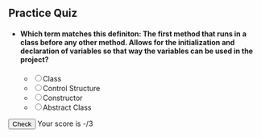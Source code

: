 <link rel="stylesheet" href="{{ '/assets/css/quiz.css?v=' | append: site.github.build_revision | relative_url }}">

<h2>Practice Quiz</h2>
<ul class="quiz" id="quiz">
  <li>
      <h4>Which term matches this definiton: The first method that runs in a class before any other method. Allows for the initialization and declaration of variables so that way the variables can be used in the project?</h4>
      <ul class="choices">
          <li>
              <label
                  ><input type="radio" name="question0" value="A" /><span
                      >Class</span
                  ></label
              >
          </li>
          <li>
              <label
                  ><input type="radio" name="question0" value="B" /><span
                      >Control Structure</span
                  ></label
              >
          </li>
          <li>
              <label
                  ><input type="radio" name="question0" value="C" /><span
                      >Constructor</span
                  ></label
              >
          </li>
          <li>
              <label
                  ><input type="radio" name="question0" value="D" /><span
                      >Abstract Class</span
                  ></label
              >
          </li>
      </ul>
  </li>
</ul>
<button class="view-results" onclick="returnScore()">Check</button>
<span id="myresults" class="my-results">Your score is -/3</span>

<script>
const ID = 20; // will be inputted by user later
var answers = [],

fetch("https://csa-backend.rohanj.dev/api/flashcards/getFlashcardMC",
  { 
    method: 'POST',  
    headers: {
      'Content-Type': 'application/json'
    },
    body: JSON.stringify({id: ID})
  }
).then(data => data.json())
.then(data => {
  const qNum = 0;
  Object.keys(data).forEach(q => {
    const container = document.createElement("li")
    const qElem = document.createElement("h4")
    qElem.innerHTML = "What definition matches this term: " + q;
    container.appendChild(qElem)

    const choices = document.createElement("ul")
    choices.classList = "choices"

    data[q].forEach((ans, index) => {
      const li = document.createElement("li")
      const label = document.createElement("label")
      const input = document.createElement("input")
      input.type = "radio"
      input.name = "question"+qNum;
      input.value = index.toString();
      const span = document.createElement("span")
      span.innerHTML = ans;
      label.appendChild(input);
      label.appendChild(span);
      li.appendChild(label);
      choices.appendChild(li);
    })

    document.getElementByID("quiz").appendChild(container)

    answers = [..answers, "1"]
    qNum++
  })
})

function getCheckedValue(radioName) {
    var radios = document.getElementsByName(radioName);
    for (var y = 0; y < radios.length; y++)
        if (radios[y].checked) return radios[y].value;
}
function getScore() {
    var score = 0;
    for (var i = 0; i < answers.length; i++)
        if (getCheckedValue("question" + i) === answers[i]) score += 1;
    return score;
}
function returnScore() {
    document.getElementById("myresults").innerHTML =
        "Your score is " + getScore() + "/" + tot;
    if (getScore() > 2) {
        console.log("Bravo");
    }
}
</script>

